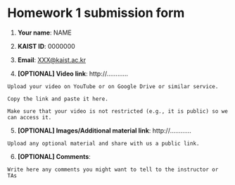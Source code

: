 # Homework 1 submission form

1. **Your name**: NAME

2. **KAIST ID**: 0000000

3. **Email**: XXX@kaist.ac.kr

4. **[OPTIONAL] Video link**:
   http://............

```
Upload your video on YouTube or on Google Drive or similar service.

Copy the link and paste it here.

Make sure that your video is not restricted (e.g., it is public) so we can access it.
```

5. **[OPTIONAL] Images/Additional material link**:
   http://............

```
Upload any optional material and share with us a public link.
```

6. **[OPTIONAL] Comments**:

```
Write here any comments you might want to tell to the instructor or TAs
```
